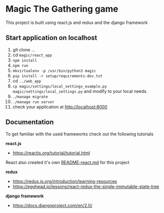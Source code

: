 # Magic The Gathering game

This project is built using react.js and redux and the django framework


## Start application on localhost
1) git clone ...
2) cd `magic/react_app`
3) `npm install`
4) `npm run`
5) `mkvirtualenv -p /usr/bin/python3 magic`
6) `pip install -r setup/requirements-dev.txt`
7) cd `../web_app`
8) `cp magic/settings/local_settings_example.py magic/settings/local_settings.py` and modify to your local needs.
9) `./manage migrate`
10) `./manage run server`
11) check your application at [http://localhost:8000]()



## Documentation
To get familiar with the used frameworks check out the following tutorials

**react.js**
 - https://reactjs.org/tutorial/tutorial.html

React also created it's own [README-react.md](README-react.md) for this project

**redux**
 - https://redux.js.org/introduction/learning-resources
 - https://egghead.io/lessons/react-redux-the-single-immutable-state-tree

**django framework**
 - https://docs.djangoproject.com/en/2.0/
